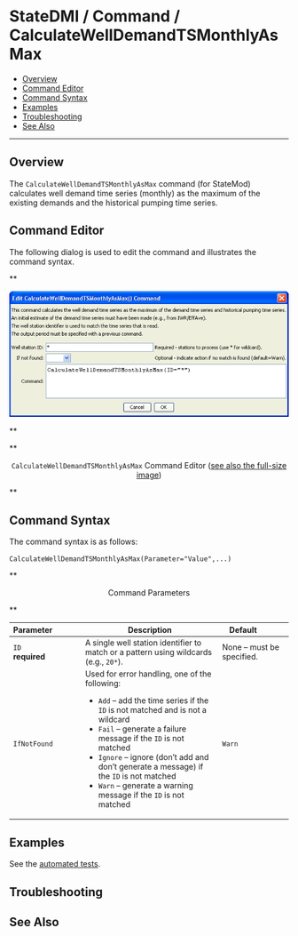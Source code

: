 # StateDMI / Command / CalculateWellDemandTSMonthlyAsMax #

* [Overview](#overview)
* [Command Editor](#command-editor)
* [Command Syntax](#command-syntax)
* [Examples](#examples)
* [Troubleshooting](#troubleshooting)
* [See Also](#see-also)

-------------------------

## Overview ##

The `CalculateWellDemandTSMonthlyAsMax` command (for StateMod)
calculates well demand time series (monthly) as the maximum of the existing demands and the historical pumping time series.

## Command Editor ##

The following dialog is used to edit the command and illustrates the command syntax.

**<p style="text-align: center;">
![CalculateWellDemandTSMonthlyAsMax](CalculateWellDemandTSMonthlyAsMax.png)
</p>**

**<p style="text-align: center;">
`CalculateWellDemandTSMonthlyAsMax` Command Editor (<a href="../CalculateWellDemandTSMonthlyAsMax.png">see also the full-size image</a>)
</p>**

## Command Syntax ##

The command syntax is as follows:

```text
CalculateWellDemandTSMonthlyAsMax(Parameter="Value",...)
```
**<p style="text-align: center;">
Command Parameters
</p>**

| **Parameter**&nbsp;&nbsp;&nbsp;&nbsp;&nbsp;&nbsp;&nbsp;&nbsp;&nbsp;&nbsp;&nbsp;&nbsp; | **Description** | **Default**&nbsp;&nbsp;&nbsp;&nbsp;&nbsp;&nbsp;&nbsp;&nbsp;&nbsp;&nbsp; |
| --------------|-----------------|----------------- |
| `ID`<br>**required** | A single well station identifier to match or a pattern using wildcards (e.g., `20*`). | None – must be specified. |
| `IfNotFound` | Used for error handling, one of the following:<ul><li>`Add` – add the time series if the `ID` is not matched and is not a wildcard</li><li>`Fail` – generate a failure message if the `ID` is not matched</li><li>`Ignore` – ignore (don’t add and don’t generate a message) if the `ID` is not matched</li><li>`Warn` – generate a warning message if the `ID` is not matched</li></ul> | `Warn` |

## Examples ##

See the [automated tests](https://github.com/OpenCDSS/cdss-app-statedmi-test/tree/master/test/regression/commands/CalculateWellDemandTSMonthlyAsMax).

## Troubleshooting ##

## See Also ##

